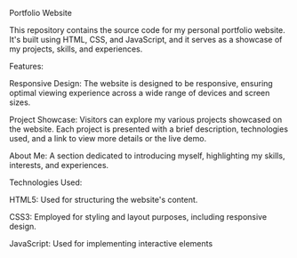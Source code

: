 
Portfolio Website

This repository contains the source code for my personal portfolio website. It's built using HTML, CSS, and JavaScript, and it serves as a showcase of my projects, skills, and experiences.

Features:

Responsive Design: The website is designed to be responsive, ensuring optimal viewing experience across a wide range of devices and screen sizes.

Project Showcase: Visitors can explore my various projects showcased on the website. Each project is presented with a brief description, technologies used, and a link to view more details or the live demo.

About Me: A section dedicated to introducing myself, highlighting my skills, interests, and experiences.

Technologies Used:

HTML5: Used for structuring the website's content.

CSS3: Employed for styling and layout purposes, including responsive design.

JavaScript: Used for implementing interactive elements
